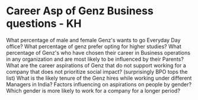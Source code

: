 # Career Asp of Genz Business questions - KH
 
What percentage of male and female Genz's wants to go Everyday Day office? 
What percentage of genz prefer opting for higher studies?
What percentage of Genz's who have chosen their career in Business operations in any organization and are most likely to be influenced by their Parents?
What are the career aspirations of Genz that do not support working for a company that does not prioritize social impact? (surprisingly BPO tops the list)
What is the likely tenure of the Genz hires while working under different Managers in India?
Factors influencing on aspirations on people by gender?
Which gender is more likely to work for a company for a longer period?

